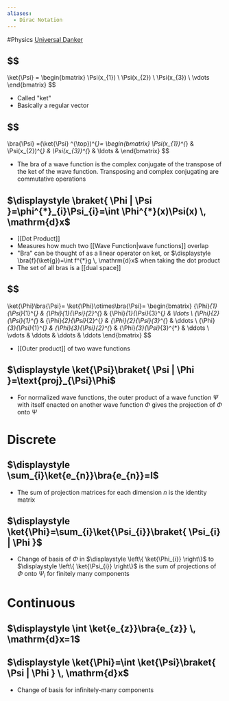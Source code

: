 ```yaml
---
aliases:
  - Dirac Notation
---
```

#Physics 
[Universal Danker](https://www.youtube.com/watch?v=mAZSmzv_asU)

## $$
\ket{\Psi} =
\begin{bmatrix}
\Psi(x_{1}) \\
\Psi(x_{2}) \\
\Psi(x_{3}) \\
\vdots 
\end{bmatrix}
$$
* Called "ket"
* Basically a regular vector
## $$
\bra{\Psi} =(\ket{\Psi} ^{\top})^{*}=
\begin{bmatrix}
\Psi(x_{1})^{*} & \Psi(x_{2})^{*} & \Psi(x_{3})^{*} & \ldots & 
\end{bmatrix}
$$
* The bra of a wave function is the complex conjugate of the transpose of the ket of the wave function. Transposing and complex conjugating are commutative operations
## $\displaystyle \braket{ \Phi | \Psi }=\phi^{*}_{i}\Psi_{i}=\int \Phi^{*}(x)\Psi(x) \, \mathrm{d}x$
* [[Dot Product]]
* Measures how much two [[Wave Function|wave functions]] overlap
* "Bra" can be thought of as a linear operator on ket, or $\displaystyle \bra{f}(\ket{g})=\int f^{*}g \, \mathrm{d}x$ when taking the dot product
* The set of all bras is a [[dual space]]
## $$
\ket{\Phi}\bra{\Psi}= \ket{\Phi}\otimes\bra{\Psi}=
\begin{bmatrix}
{\Phi}_{1}{\Psi}_{1}^{*} & {\Phi}_{1}{\Psi}_{2}^{*} & {\Phi}_{1}{\Psi}_{3}^{*}  & \ldots  \\
{\Phi}_{2}{\Psi}_{1}^{*} & {\Phi}_{2}{\Psi}_{2}^{*} & {\Phi}_{2}{\Psi}_{3}^{*}  & \ddots  \\
{\Phi}_{3}{\Psi}_{1}^{*} & {\Phi}_{3}{\Psi}_{2}^{*} & {\Phi}_{3}{\Psi}_{3}^{*} & \ddots  \\
\vdots  & \ddots  & \ddots  & \ddots 
\end{bmatrix}
$$
* [[Outer product]] of two wave functions
## $\displaystyle \ket{\Psi}\braket{ \Psi | \Phi }=\text{proj}_{\Psi}\Phi$
* For normalized wave functions, the outer product of a wave function $\displaystyle \Psi$ with itself enacted on another wave function $\displaystyle \Phi$ gives the projection of $\displaystyle \Phi$ onto $\displaystyle \Psi$
# Discrete
## $\displaystyle \sum_{i}\ket{e_{n}}\bra{e_{n}}=I$
* The sum of projection matrices for each dimension $\displaystyle n$ is the identity matrix

## $\displaystyle \ket{\Phi}=\sum_{i}\ket{\Psi_{i}}\braket{ \Psi_{i} | \Phi }$
* Change of basis of $\displaystyle \Phi$ in $\displaystyle \left\{ \ket{\Phi_{i}} \right\}$ to $\displaystyle \left\{ \ket{\Psi_{i}} \right\}$ is the sum of projections of $\displaystyle \Phi$ onto $\displaystyle \Psi_{i}$ for finitely many components
# Continuous
## $\displaystyle \int \ket{e_{z}}\bra{e_{z}} \, \mathrm{d}x=1$
## $\displaystyle \ket{\Phi}=\int \ket{\Psi}\braket{ \Psi | \Phi } \, \mathrm{d}x$
* Change of basis for infinitely-many components